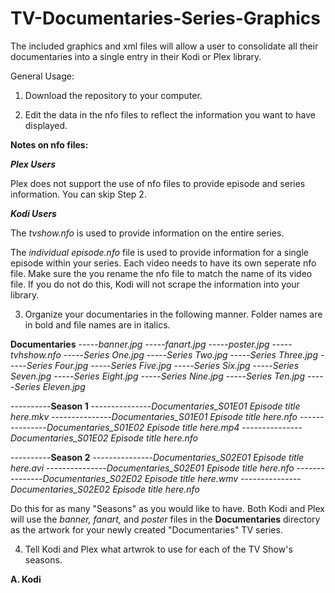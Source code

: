 # TV-Documentaries-Series-Graphics

The included graphics and xml files will allow a user to consolidate all their documentaries into a single entry in their Kodi or Plex library.

General Usage:

1. Download the repository to your computer.

2. Edit the data in the nfo files to reflect the information you want to have displayed.

**Notes on nfo files:** 

***Plex Users***

Plex does not support the use of nfo files to provide episode and series information. You can skip Step 2.

***Kodi Users***

The *tvshow.nfo* is used to provide information on the entire series. 

The *individual episode.nfo* file is used to provide information for a single episode within your series. Each video needs to have its own seperate nfo file. Make sure the you rename the nfo file to match the name of its video file. If you do not do this, Kodi will not scrape the information into your library.

3. Organize your documentaries in the following manner. Folder names are in bold and file names are in italics.

**Documentaries**
-----*banner.jpg*
-----*fanart.jpg*
-----*poster.jpg*
-----*tvhshow.nfo*
-----*Series One.jpg*
-----*Series Two.jpg*
-----*Series Three.jpg*
-----*Series Four.jpg*
-----*Series Five.jpg*
-----*Series Six.jpg*
-----*Series Seven.jpg*
-----*Series Eight.jpg*
-----*Series Nine.jpg*
-----*Series Ten.jpg*
-----*Series Eleven.jpg*

----------**Season 1**
---------------*Documentaries_S01E01 Episode title here.mkv*
---------------*Documentaries_S01E01 Episode title here.nfo*
---------------*Documentaries_S01E02 Episode title here.mp4*
---------------*Documentaries_S01E02 Episode title here.nfo*

----------**Season 2**
---------------*Documentaries_S02E01 Episode title here.avi*
---------------*Documentaries_S02E01 Episode title here.nfo*
---------------*Documentaries_S02E02 Episode title here.wmv*
---------------*Documentaries_S02E02 Episode title here.nfo*

Do this for as many "Seasons" as you would like to have. Both Kodi and Plex will use the *banner, fanart,* and *poster* files in the **Documentaries** directory as the artwork for your newly created "Documentaries" TV series.

4. Tell Kodi and Plex what artwrok to use for each of the TV Show's seasons.

**A. Kodi**




